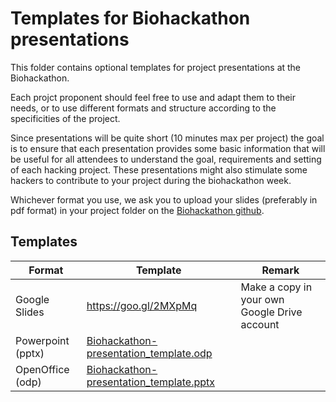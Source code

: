 # Templates for Biohackathon presentations

This folder contains optional templates for project presentations at the Biohackathon. 

Each projct proponent should feel free to use and adapt them to their needs, or to use different formats and structure according to the specificities of the project. 

Since presentations will be quite short (10 minutes max per project) the goal is to ensure that each presentation provides some basic information that will be useful for all attendees to understand the goal, requirements and setting of each hacking project. These presentations might also stimulate some hackers to contribute to your project during the biohackathon week.

Whichever format you use, we ask you to upload your slides (preferably in pdf format) in your project folder on the [Biohackathon github](https://github.com/elixir-europe/BioHackathon). 


## Templates

| Format | Template | Remark |
|--------|-------------------------------------|--------------------|
| Google Slides | <https://goo.gl/2MXpMq> | Make a copy in your own Google Drive account |
| Powerpoint (pptx) | [Biohackathon-presentation_template.odp](Biohackathon-presentation_template.odp)  |  |
| OpenOffice (odp) | [Biohackathon-presentation_template.pptx](Biohackathon-presentation_template.pptx)   |   |


